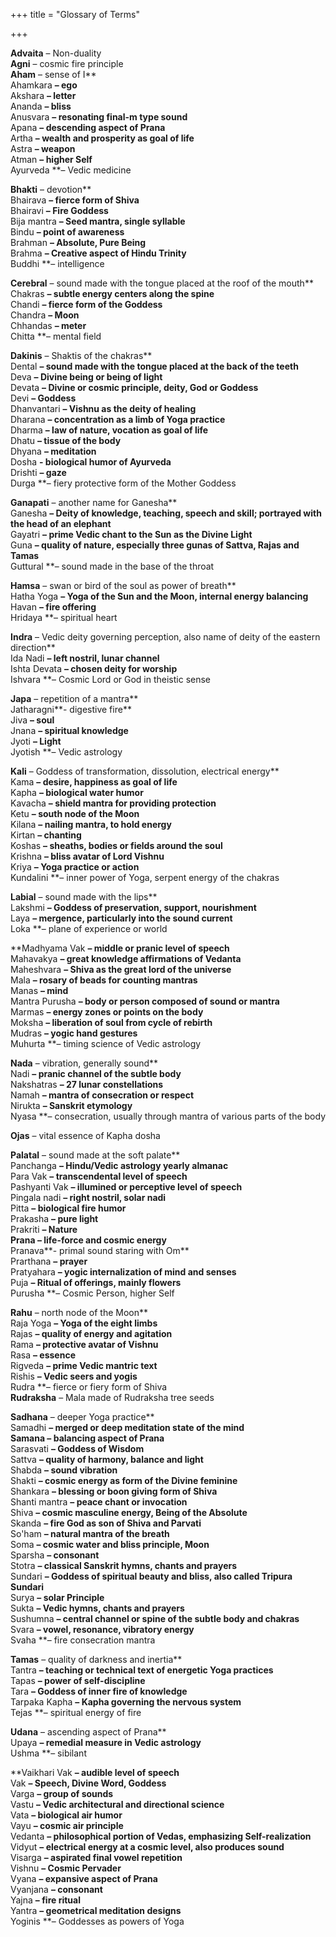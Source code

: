 +++
title = "Glossary of Terms"

+++

**Advaita** – Non-duality   
**Agni** – cosmic fire principle   
**Aham** – sense of I**  
Ahamkara **– ego**  
Akshara **– letter**  
Ananda **– bliss**  
Anusvara **– resonating final-m type sound**  
Apana **– descending aspect of Prana**  
Artha **– wealth and prosperity as goal of life**  
Astra **– weapon**  
Atman **– higher Self**  
Ayurveda **– Vedic medicine

**Bhakti** – devotion**  
Bhairava **– fierce form of Shiva**  
Bhairavi **– Fire Goddess**  
Bija mantra **– Seed mantra, single syllable**  
Bindu **– point of awareness**  
Brahman **– Absolute, Pure Being**  
Brahma **– Creative aspect of Hindu Trinity**  
Buddhi **– intelligence

**Cerebral** – sound made with the tongue placed at the roof of the mouth**  
Chakras **– subtle energy centers along the spine**  
Chandi **– fierce form of the Goddess**  
Chandra **– Moon**  
Chhandas **– meter**  
Chitta **– mental field

**Dakinis** – Shaktis of the chakras**  
Dental **– sound made with the tongue placed at the back of the teeth**  
Deva **– Divine being or being of light**  
Devata **– Divine or cosmic principle, deity, God or Goddess**  
Devi **– Goddess**  
Dhanvantari **– Vishnu as the deity of healing**  
Dharana **– concentration as a limb of Yoga practice**  
Dharma **– law of nature, vocation as goal of life**  
Dhatu **– tissue of the body**  
Dhyana **– meditation**  
Dosha **- biological humor of Ayurveda**  
Drishti **– gaze**  
Durga **– fiery protective form of the Mother Goddess

**Ganapati** – another name for Ganesha**  
Ganesha **– Deity of knowledge, teaching, speech and skill; portrayed with the head of an elephant**  
Gayatri **– prime Vedic chant to the Sun as the Divine Light**  
Guna **– quality of nature, especially three gunas of Sattva, Rajas and Tamas**  
Guttural **– sound made in the base of the throat

**Hamsa** – swan or bird of the soul as power of breath**  
Hatha Yoga **– Yoga of the Sun and the Moon, internal energy balancing**  
Havan **– fire offering**  
Hridaya **– spiritual heart

**Indra** – Vedic deity governing perception, also name of deity of the eastern direction**  
Ida Nadi **– left nostril, lunar channel**  
Ishta Devata **– chosen deity for worship**  
Ishvara **– Cosmic Lord or God in theistic sense

**Japa** – repetition of a mantra**  
Jatharagni**- digestive fire**  
Jiva **– soul**  
Jnana **– spiritual knowledge**  
Jyoti **– Light**  
Jyotish **– Vedic astrology

**Kali** – Goddess of transformation, dissolution, electrical energy**  
Kama **– desire, happiness as goal of life**  
Kapha **– biological water humor**  
Kavacha **– shield mantra for providing protection**  
Ketu **– south node of the Moon**  
Kilana **– nailing mantra, to hold energy**  
Kirtan **– chanting**  
Koshas **– sheaths, bodies or fields around the soul**  
Krishna **– bliss avatar of Lord Vishnu**  
Kriya **– Yoga practice or action**  
Kundalini **– inner power of Yoga, serpent energy of the chakras

**Labial** – sound made with the lips**  
Lakshmi **– Goddess of preservation, support, nourishment**  
Laya **– mergence, particularly into the sound current**  
Loka **– plane of experience or world

**Madhyama Vak **– middle or pranic level of speech**  
Mahavakya **– great knowledge affirmations of Vedanta**  
Maheshvara **– Shiva as the great lord of the universe**  
Mala **– rosary of beads for counting mantras**  
Manas **– mind**  
Mantra Purusha **– body or person composed of sound or mantra**  
Marmas **– energy zones or points on the body**  
Moksha **– liberation of soul from cycle of rebirth**  
Mudras **– yogic hand gestures**  
Muhurta **– timing science of Vedic astrology

**Nada** – vibration, generally sound**  
Nadi **– pranic channel of the subtle body**  
Nakshatras **– 27 lunar constellations**  
Namah **– mantra of consecration or respect**  
Nirukta **– Sanskrit etymology**  
Nyasa **– consecration, usually through mantra of various parts of the body

**Ojas** – vital essence of Kapha dosha

**Palatal** – sound made at the soft palate**  
Panchanga **– Hindu/Vedic astrology yearly almanac**  
Para Vak **– transcendental level of speech**  
Pashyanti Vak **– illumined or perceptive level of speech**  
Pingala nadi **– right nostril, solar nadi**  
Pitta **– biological fire humor**  
Prakasha **– pure light**  
Prakriti **– Nature  
**Prana** – life-force and cosmic energy**  
Pranava**- primal sound staring with Om**  
Prarthana **– prayer**  
Pratyahara **– yogic internalization of mind and senses**  
Puja **– Ritual of offerings, mainly flowers**  
Purusha **– Cosmic Person, higher Self

**Rahu** – north node of the Moon**  
Raja Yoga **– Yoga of the eight limbs**  
Rajas **– quality of energy and agitation**  
Rama **– protective avatar of Vishnu**  
Rasa **– essence**  
Rigveda **– prime Vedic mantric text**  
Rishis **– Vedic seers and yogis**  
Rudra **– fierce or fiery form of Shiva  
**Rudraksha** – Mala made of Rudraksha tree seeds

**Sadhana** – deeper Yoga practice**  
Samadhi **– merged or deep meditation state of the mind  
**Samana** – balancing aspect of Prana**  
Sarasvati **– Goddess of Wisdom**  
Sattva **– quality of harmony, balance and light**  
Shabda **– sound vibration**  
Shakti **– cosmic energy as form of the Divine feminine**  
Shankara **– blessing or boon giving form of Shiva**  
Shanti mantra **– peace chant or invocation**  
Shiva **– cosmic masculine energy, Being of the Absolute**  
Skanda **– fire God as son of Shiva and Parvati**  
So'ham **– natural mantra of the breath**  
Soma **– cosmic water and bliss principle, Moon**  
Sparsha **– consonant**  
Stotra **– classical Sanskrit hymns, chants and prayers**  
Sundari **– Goddess of spiritual beauty and bliss, also called Tripura Sundari**  
Surya **– solar Principle**  
Sukta **– Vedic hymns, chants and prayers**  
Sushumna **– central channel or spine of the subtle body and chakras**  
Svara **– vowel, resonance, vibratory energy**  
Svaha **– fire consecration mantra

**Tamas** – quality of darkness and inertia**  
Tantra **– teaching or technical text of energetic Yoga practices**  
Tapas **– power of self-discipline**  
Tara **– Goddess of inner fire of knowledge**  
Tarpaka Kapha **– Kapha governing the nervous system**  
Tejas **– spiritual energy of fire

**Udana** – ascending aspect of Prana**  
Upaya **– remedial measure in Vedic astrology**  
Ushma **– sibilant

**Vaikhari Vak **– audible level of speech**  
Vak **– Speech, Divine Word, Goddess**  
Varga **– group of sounds**  
Vastu **– Vedic architectural and directional science**  
Vata **– biological air humor**  
Vayu **– cosmic air principle**  
Vedanta **– philosophical portion of Vedas, emphasizing Self-realization**  
Vidyut **– electrical energy at a cosmic level, also produces sound**  
Visarga **– aspirated final vowel repetition**  
Vishnu **– Cosmic Pervader**  
Vyana **– expansive aspect of Prana**  
Vyanjana **– consonant**  
Yajna **– fire ritual**  
Yantra **– geometrical meditation designs**  
Yoginis **– Goddesses as powers of Yoga


